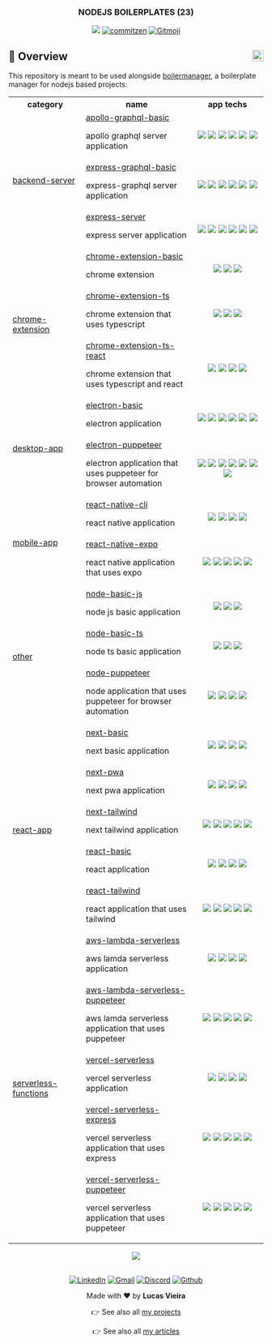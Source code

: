<a name="TOC"></a>

<H3 align="center">
<!-- <DYNFIELD:boilerplates_count> -->
  NODEJS BOILERPLATES (23)
<!-- </DYNFIELD:boilerplates_count> -->
</H1>

<div align="center">
  <a href=""><img src="https://img.shields.io/badge/made%20with-node-1f425f?logo=node.js&.svg" /></a>
  <a href="https://github.com/commitizen/cz-cli"><img src="https://img.shields.io/badge/commitizen-friendly-brightgreen.svg?style=flat-square" alt="commitzen" /></a>
  <a href="https://gitmoji.dev"><img src="https://img.shields.io/badge/gitmoji-%20😜%20😍-FFDD67.svg?style=flat-square" alt="Gitmoji" /></a>
</div>

## :trumpet: Overview<a href="#TOC"><img align="right" src="./.github/images/up_arrow.png" width="22"></a>

This repository is meant to be used alongside [boilermanager](https://github.com/lucasvtiradentes/boilermanager), a boilerplate manager for nodejs based projects:

<div align="center">
<!-- <DYNFIELD:boilerplates> -->
  <table>
    <tr>
      <th width="165">category</th>
      <th width="300">name</th>
      <th width="200">app techs</th>
    </tr>
    <tr>
      <td rowspan="3">
        <a href="./boilerplates/backend-server">backend-server</a>
      </td>
      <td>
        <a href="./boilerplates/backend-server/apollo-graphql-basic">apollo-graphql-basic</a><br/><p>apollo graphql server application</p>
      </td>
      <td align="center">
        <a href="https://graphql.org/"><img src="https://img.shields.io/badge/graphql-F6009C?logo=graphql&logoColor=white"></a>
        <a href="https://nodejs.org/"><img src="https://img.shields.io/badge/node.js-339933?logo=nodedotjs&logoColor=white"></a>
        <a href="https://typescriptlang.org/"><img src="https://img.shields.io/badge/typescript-%23007ACC.svg?logo=typescript&logoColor=white"></a>
        <a href="https://expressjs.com/"><img src="https://img.shields.io/badge/express.js-%23404d59.svg?logo=express&logoColor=%2361DAFB"></a>
        <a href="https://jestjs.io/"><img src="https://img.shields.io/badge/jest-black?logo=jest&logoColor=white"></a>
        <a href="https://github.com/motdotla/dotenv"><img src="https://img.shields.io/badge/dotenv-gray?logo=dotenv&logoColor=white"></a>
      </td>
    </tr>
    <tr>
  <!--     <td>
        <a href="./boilerplates/backend-server">backend-server</a>
      </td> -->
      <td>
        <a href="./boilerplates/backend-server/express-graphql-basic">express-graphql-basic</a><br/><p>express-graphql server application</p>
      </td>
      <td align="center">
        <a href="https://graphql.org/"><img src="https://img.shields.io/badge/graphql-F6009C?logo=graphql&logoColor=white"></a>
        <a href="https://nodejs.org/"><img src="https://img.shields.io/badge/node.js-339933?logo=nodedotjs&logoColor=white"></a>
        <a href="https://typescriptlang.org/"><img src="https://img.shields.io/badge/typescript-%23007ACC.svg?logo=typescript&logoColor=white"></a>
        <a href="https://expressjs.com/"><img src="https://img.shields.io/badge/express.js-%23404d59.svg?logo=express&logoColor=%2361DAFB"></a>
        <a href="https://jestjs.io/"><img src="https://img.shields.io/badge/jest-black?logo=jest&logoColor=white"></a>
        <a href="https://github.com/motdotla/dotenv"><img src="https://img.shields.io/badge/dotenv-gray?logo=dotenv&logoColor=white"></a>
      </td>
    </tr>
    <tr>
  <!--     <td>
        <a href="./boilerplates/backend-server">backend-server</a>
      </td> -->
      <td>
        <a href="./boilerplates/backend-server/express-server">express-server</a><br/><p>express server application</p>
      </td>
      <td align="center">
        <a href="https://nodejs.org/"><img src="https://img.shields.io/badge/node.js-339933?logo=nodedotjs&logoColor=white"></a>
        <a href="https://typescriptlang.org/"><img src="https://img.shields.io/badge/typescript-%23007ACC.svg?logo=typescript&logoColor=white"></a>
        <a href="https://expressjs.com/"><img src="https://img.shields.io/badge/express.js-%23404d59.svg?logo=express&logoColor=%2361DAFB"></a>
        <a href="https://jestjs.io/"><img src="https://img.shields.io/badge/jest-black?logo=jest&logoColor=white"></a>
        <a href="https://github.com/ladjs/supertest/"><img src="https://img.shields.io/badge/supertest-yellow?logo=supertest&logoColor=white"></a>
        <a href="https://github.com/motdotla/dotenv"><img src="https://img.shields.io/badge/dotenv-gray?logo=dotenv&logoColor=white"></a>
      </td>
    </tr>
    <tr>
      <td rowspan="3">
        <a href="./boilerplates/chrome-extension">chrome-extension</a>
      </td>
      <td>
        <a href="./boilerplates/chrome-extension/chrome-extension-basic">chrome-extension-basic</a><br/><p>chrome extension</p>
      </td>
      <td align="center">
        <a href="https://developer.mozilla.org/pt-BR/docs/Web/JavaScript/"><img src="https://img.shields.io/badge/javascript-%23323330.svg?logo=javascript&logoColor=%23F7DF1E"></a>
        <a href="https://developer.mozilla.org/pt-BR/docs/Web/HTML"><img src="https://img.shields.io/badge/html-%23E34F26.svg?logo=html5&logoColor=white"></a>
        <a href="https://developer.mozilla.org/pt-BR/docs/Web/CSS"><img src="https://img.shields.io/badge/css-%231572B6.svg?logo=css3&logoColor=white"></a>
      </td>
    </tr>
    <tr>
  <!--     <td>
        <a href="./boilerplates/chrome-extension">chrome-extension</a>
      </td> -->
      <td>
        <a href="./boilerplates/chrome-extension/chrome-extension-ts">chrome-extension-ts</a><br/><p>chrome extension that uses typescript</p>
      </td>
      <td align="center">
        <a href="https://typescriptlang.org/"><img src="https://img.shields.io/badge/typescript-%23007ACC.svg?logo=typescript&logoColor=white"></a>
        <a href="https://developer.mozilla.org/pt-BR/docs/Web/HTML"><img src="https://img.shields.io/badge/html-%23E34F26.svg?logo=html5&logoColor=white"></a>
        <a href="https://developer.mozilla.org/pt-BR/docs/Web/CSS"><img src="https://img.shields.io/badge/css-%231572B6.svg?logo=css3&logoColor=white"></a>
      </td>
    </tr>
    <tr>
  <!--     <td>
        <a href="./boilerplates/chrome-extension">chrome-extension</a>
      </td> -->
      <td>
        <a href="./boilerplates/chrome-extension/chrome-extension-ts-react">chrome-extension-ts-react</a><br/><p>chrome extension that uses typescript and react</p>
      </td>
      <td align="center">
        <a href="https://typescriptlang.org/"><img src="https://img.shields.io/badge/typescript-%23007ACC.svg?logo=typescript&logoColor=white"></a>
        <a href="https://reactjs.org/"><img src="https://img.shields.io/badge/react-%2320232a.svg?logo=react&logoColor=%2361DAFB"></a>
        <a href="https://developer.mozilla.org/pt-BR/docs/Web/HTML"><img src="https://img.shields.io/badge/html-%23E34F26.svg?logo=html5&logoColor=white"></a>
        <a href="https://developer.mozilla.org/pt-BR/docs/Web/CSS"><img src="https://img.shields.io/badge/css-%231572B6.svg?logo=css3&logoColor=white"></a>
      </td>
    </tr>
    <tr>
      <td rowspan="2">
        <a href="./boilerplates/desktop-app">desktop-app</a>
      </td>
      <td>
        <a href="./boilerplates/desktop-app/electron-basic">electron-basic</a><br/><p>electron application</p>
      </td>
      <td align="center">
        <a href="https://nodejs.org/"><img src="https://img.shields.io/badge/node.js-339933?logo=nodedotjs&logoColor=white"></a>
        <a href="https://typescriptlang.org/"><img src="https://img.shields.io/badge/typescript-%23007ACC.svg?logo=typescript&logoColor=white"></a>
        <a href="https://www.electronjs.org/"><img src="https://img.shields.io/badge/electron-%2320232a.svg?logo=electron&logoColor=%2361DAFB"></a>
        <a href="https://developer.mozilla.org/pt-BR/docs/Web/HTML"><img src="https://img.shields.io/badge/html-%23E34F26.svg?logo=html5&logoColor=white"></a>
        <a href="https://developer.mozilla.org/pt-BR/docs/Web/CSS"><img src="https://img.shields.io/badge/css-%231572B6.svg?logo=css3&logoColor=white"></a>
        <a href="https://jestjs.io/"><img src="https://img.shields.io/badge/jest-black?logo=jest&logoColor=white"></a>
      </td>
    </tr>
    <tr>
  <!--     <td>
        <a href="./boilerplates/desktop-app">desktop-app</a>
      </td> -->
      <td>
        <a href="./boilerplates/desktop-app/electron-puppeteer">electron-puppeteer</a><br/><p>electron application that uses puppeteer for browser automation</p>
      </td>
      <td align="center">
        <a href="https://nodejs.org/"><img src="https://img.shields.io/badge/node.js-339933?logo=nodedotjs&logoColor=white"></a>
        <a href="https://typescriptlang.org/"><img src="https://img.shields.io/badge/typescript-%23007ACC.svg?logo=typescript&logoColor=white"></a>
        <a href="https://www.electronjs.org/"><img src="https://img.shields.io/badge/electron-%2320232a.svg?logo=electron&logoColor=%2361DAFB"></a>
        <a href="https://developer.mozilla.org/pt-BR/docs/Web/HTML"><img src="https://img.shields.io/badge/html-%23E34F26.svg?logo=html5&logoColor=white"></a>
        <a href="https://developer.mozilla.org/pt-BR/docs/Web/CSS"><img src="https://img.shields.io/badge/css-%231572B6.svg?logo=css3&logoColor=white"></a>
        <a href="https://github.com/puppeteer/puppeteer"><img src="https://img.shields.io/badge/🤖%20puppeteer-orange?&logoColor=white"></a>
        <a href="https://jestjs.io/"><img src="https://img.shields.io/badge/jest-black?logo=jest&logoColor=white"></a>
      </td>
    </tr>
    <tr>
      <td rowspan="2">
        <a href="./boilerplates/mobile-app">mobile-app</a>
      </td>
      <td>
        <a href="./boilerplates/mobile-app/react-native-cli">react-native-cli</a><br/><p>react native application</p>
      </td>
      <td align="center">
        <a href="https://nodejs.org/"><img src="https://img.shields.io/badge/node.js-339933?logo=nodedotjs&logoColor=white"></a>
        <a href="https://typescriptlang.org/"><img src="https://img.shields.io/badge/typescript-%23007ACC.svg?logo=typescript&logoColor=white"></a>
        <a href="https://reactnative.dev/"><img src="https://img.shields.io/badge/react_native-%2320232a.svg?logo=react&logoColor=%2361DAFB"></a>
        <a href="https://jestjs.io/"><img src="https://img.shields.io/badge/jest-black?logo=jest&logoColor=white"></a>
      </td>
    </tr>
    <tr>
  <!--     <td>
        <a href="./boilerplates/mobile-app">mobile-app</a>
      </td> -->
      <td>
        <a href="./boilerplates/mobile-app/react-native-expo">react-native-expo</a><br/><p>react native application that uses expo</p>
      </td>
      <td align="center">
        <a href="https://nodejs.org/"><img src="https://img.shields.io/badge/node.js-339933?logo=nodedotjs&logoColor=white"></a>
        <a href="https://typescriptlang.org/"><img src="https://img.shields.io/badge/typescript-%23007ACC.svg?logo=typescript&logoColor=white"></a>
        <a href="https://reactnative.dev/"><img src="https://img.shields.io/badge/react_native-%2320232a.svg?logo=react&logoColor=%2361DAFB"></a>
        <a href="https://expo.dev/"><img src="https://img.shields.io/badge/expo-%2320232a.svg?logo=expo&logoColor=%2361DAFB"></a>
        <a href="https://jestjs.io/"><img src="https://img.shields.io/badge/jest-black?logo=jest&logoColor=white"></a>
      </td>
    </tr>
    <tr>
      <td rowspan="3">
        <a href="./boilerplates/other">other</a>
      </td>
      <td>
        <a href="./boilerplates/other/node-basic-js">node-basic-js</a><br/><p>node js basic application</p>
      </td>
      <td align="center">
        <a href="https://nodejs.org/"><img src="https://img.shields.io/badge/node.js-339933?logo=nodedotjs&logoColor=white"></a>
        <a href="https://developer.mozilla.org/pt-BR/docs/Web/JavaScript/"><img src="https://img.shields.io/badge/javascript-%23323330.svg?logo=javascript&logoColor=%23F7DF1E"></a>
        <a href="https://jestjs.io/"><img src="https://img.shields.io/badge/jest-black?logo=jest&logoColor=white"></a>
      </td>
    </tr>
    <tr>
  <!--     <td>
        <a href="./boilerplates/other">other</a>
      </td> -->
      <td>
        <a href="./boilerplates/other/node-basic-ts">node-basic-ts</a><br/><p>node ts basic application</p>
      </td>
      <td align="center">
        <a href="https://nodejs.org/"><img src="https://img.shields.io/badge/node.js-339933?logo=nodedotjs&logoColor=white"></a>
        <a href="https://typescriptlang.org/"><img src="https://img.shields.io/badge/typescript-%23007ACC.svg?logo=typescript&logoColor=white"></a>
        <a href="https://jestjs.io/"><img src="https://img.shields.io/badge/jest-black?logo=jest&logoColor=white"></a>
      </td>
    </tr>
    <tr>
  <!--     <td>
        <a href="./boilerplates/other">other</a>
      </td> -->
      <td>
        <a href="./boilerplates/other/node-puppeteer">node-puppeteer</a><br/><p>node application that uses puppeteer for browser automation</p>
      </td>
      <td align="center">
        <a href="https://nodejs.org/"><img src="https://img.shields.io/badge/node.js-339933?logo=nodedotjs&logoColor=white"></a>
        <a href="https://typescriptlang.org/"><img src="https://img.shields.io/badge/typescript-%23007ACC.svg?logo=typescript&logoColor=white"></a>
        <a href="https://github.com/puppeteer/puppeteer"><img src="https://img.shields.io/badge/🤖%20puppeteer-orange?&logoColor=white"></a>
        <a href="https://jestjs.io/"><img src="https://img.shields.io/badge/jest-black?logo=jest&logoColor=white"></a>
      </td>
    </tr>
    <tr>
      <td rowspan="5">
        <a href="./boilerplates/react-app">react-app</a>
      </td>
      <td>
        <a href="./boilerplates/react-app/next-basic">next-basic</a><br/><p>next basic application</p>
      </td>
      <td align="center">
        <a href="https://nodejs.org/"><img src="https://img.shields.io/badge/node.js-339933?logo=nodedotjs&logoColor=white"></a>
        <a href="https://typescriptlang.org/"><img src="https://img.shields.io/badge/typescript-%23007ACC.svg?logo=typescript&logoColor=white"></a>
        <a href="https://nextjs.org/"><img src="https://img.shields.io/badge/Next-000000?logo=next.js&logoColor=white"></a>
        <a href="https://jestjs.io/"><img src="https://img.shields.io/badge/jest-black?logo=jest&logoColor=white"></a>
      </td>
    </tr>
    <tr>
  <!--     <td>
        <a href="./boilerplates/react-app">react-app</a>
      </td> -->
      <td>
        <a href="./boilerplates/react-app/next-pwa">next-pwa</a><br/><p>next pwa application</p>
      </td>
      <td align="center">
        <a href="https://nodejs.org/"><img src="https://img.shields.io/badge/node.js-339933?logo=nodedotjs&logoColor=white"></a>
        <a href="https://typescriptlang.org/"><img src="https://img.shields.io/badge/typescript-%23007ACC.svg?logo=typescript&logoColor=white"></a>
        <a href="https://nextjs.org/"><img src="https://img.shields.io/badge/Next-000000?logo=next.js&logoColor=white"></a>
        <a href="https://jestjs.io/"><img src="https://img.shields.io/badge/jest-black?logo=jest&logoColor=white"></a>
      </td>
    </tr>
    <tr>
  <!--     <td>
        <a href="./boilerplates/react-app">react-app</a>
      </td> -->
      <td>
        <a href="./boilerplates/react-app/next-tailwind">next-tailwind</a><br/><p>next tailwind application</p>
      </td>
      <td align="center">
        <a href="https://nodejs.org/"><img src="https://img.shields.io/badge/node.js-339933?logo=nodedotjs&logoColor=white"></a>
        <a href="https://typescriptlang.org/"><img src="https://img.shields.io/badge/typescript-%23007ACC.svg?logo=typescript&logoColor=white"></a>
        <a href="https://nextjs.org/"><img src="https://img.shields.io/badge/Next-000000?logo=next.js&logoColor=white"></a>
        <a href="https://jestjs.io/"><img src="https://img.shields.io/badge/jest-black?logo=jest&logoColor=white"></a>
        <a href="https://tailwindcss.com/"><img src="https://img.shields.io/badge/tailwind-1e3a8a?logo=tailwindcss&logoColor=white"></a>
      </td>
    </tr>
    <tr>
  <!--     <td>
        <a href="./boilerplates/react-app">react-app</a>
      </td> -->
      <td>
        <a href="./boilerplates/react-app/react-basic">react-basic</a><br/><p>react application</p>
      </td>
      <td align="center">
        <a href="https://nodejs.org/"><img src="https://img.shields.io/badge/node.js-339933?logo=nodedotjs&logoColor=white"></a>
        <a href="https://typescriptlang.org/"><img src="https://img.shields.io/badge/typescript-%23007ACC.svg?logo=typescript&logoColor=white"></a>
        <a href="https://reactjs.org/"><img src="https://img.shields.io/badge/react-%2320232a.svg?logo=react&logoColor=%2361DAFB"></a>
        <a href="https://jestjs.io/"><img src="https://img.shields.io/badge/jest-black?logo=jest&logoColor=white"></a>
      </td>
    </tr>
    <tr>
  <!--     <td>
        <a href="./boilerplates/react-app">react-app</a>
      </td> -->
      <td>
        <a href="./boilerplates/react-app/react-tailwind">react-tailwind</a><br/><p>react application that uses tailwind</p>
      </td>
      <td align="center">
        <a href="https://nodejs.org/"><img src="https://img.shields.io/badge/node.js-339933?logo=nodedotjs&logoColor=white"></a>
        <a href="https://typescriptlang.org/"><img src="https://img.shields.io/badge/typescript-%23007ACC.svg?logo=typescript&logoColor=white"></a>
        <a href="https://reactjs.org/"><img src="https://img.shields.io/badge/react-%2320232a.svg?logo=react&logoColor=%2361DAFB"></a>
        <a href="https://tailwindcss.com/"><img src="https://img.shields.io/badge/tailwind-1e3a8a?logo=tailwindcss&logoColor=white"></a>
        <a href="https://jestjs.io/"><img src="https://img.shields.io/badge/jest-black?logo=jest&logoColor=white"></a>
      </td>
    </tr>
    <tr>
      <td rowspan="5">
        <a href="./boilerplates/serverless-functions">serverless-functions</a>
      </td>
      <td>
        <a href="./boilerplates/serverless-functions/aws-lambda-serverless">aws-lambda-serverless</a><br/><p>aws lamda serverless application</p>
      </td>
      <td align="center">
        <a href="https://nodejs.org/"><img src="https://img.shields.io/badge/node.js-339933?logo=nodedotjs&logoColor=white"></a>
        <a href="https://typescriptlang.org/"><img src="https://img.shields.io/badge/typescript-%23007ACC.svg?logo=typescript&logoColor=white"></a>
        <a href="https://aws.com/"><img src="https://img.shields.io/badge/aws-yellow?logo=amazonaws&logoColor=white"></a>
        <a href="https://serverless.com/"><img src="https://img.shields.io/badge/serverless-red?logo=serverless&logoColor=white"></a>
      </td>
    </tr>
    <tr>
  <!--     <td>
        <a href="./boilerplates/serverless-functions">serverless-functions</a>
      </td> -->
      <td>
        <a href="./boilerplates/serverless-functions/aws-lambda-serverless-puppeteer">aws-lambda-serverless-puppeteer</a><br/><p>aws lamda serverless application that uses puppeteer</p>
      </td>
      <td align="center">
        <a href="https://nodejs.org/"><img src="https://img.shields.io/badge/node.js-339933?logo=nodedotjs&logoColor=white"></a>
        <a href="https://typescriptlang.org/"><img src="https://img.shields.io/badge/typescript-%23007ACC.svg?logo=typescript&logoColor=white"></a>
        <a href="https://aws.com/"><img src="https://img.shields.io/badge/aws-yellow?logo=amazonaws&logoColor=white"></a>
        <a href="https://serverless.com/"><img src="https://img.shields.io/badge/serverless-red?logo=serverless&logoColor=white"></a>
        <a href="https://github.com/puppeteer/puppeteer"><img src="https://img.shields.io/badge/🤖%20puppeteer-orange?&logoColor=white"></a>
      </td>
    </tr>
    <tr>
  <!--     <td>
        <a href="./boilerplates/serverless-functions">serverless-functions</a>
      </td> -->
      <td>
        <a href="./boilerplates/serverless-functions/vercel-serverless">vercel-serverless</a><br/><p>vercel serverless application</p>
      </td>
      <td align="center">
        <a href="https://nodejs.org/"><img src="https://img.shields.io/badge/node.js-339933?logo=nodedotjs&logoColor=white"></a>
        <a href="https://typescriptlang.org/"><img src="https://img.shields.io/badge/typescript-%23007ACC.svg?logo=typescript&logoColor=white"></a>
        <a href="https://vercel.com/"><img src="https://img.shields.io/badge/vercel-black?logo=vercel&logoColor=white"></a>
        <a href="https://serverless.com/"><img src="https://img.shields.io/badge/serverless-red?logo=serverless&logoColor=white"></a>
      </td>
    </tr>
    <tr>
  <!--     <td>
        <a href="./boilerplates/serverless-functions">serverless-functions</a>
      </td> -->
      <td>
        <a href="./boilerplates/serverless-functions/vercel-serverless-express">vercel-serverless-express</a><br/><p>vercel serverless application that uses express</p>
      </td>
      <td align="center">
        <a href="https://nodejs.org/"><img src="https://img.shields.io/badge/node.js-339933?logo=nodedotjs&logoColor=white"></a>
        <a href="https://typescriptlang.org/"><img src="https://img.shields.io/badge/typescript-%23007ACC.svg?logo=typescript&logoColor=white"></a>
        <a href="https://vercel.com/"><img src="https://img.shields.io/badge/vercel-black?logo=vercel&logoColor=white"></a>
        <a href="https://serverless.com/"><img src="https://img.shields.io/badge/serverless-red?logo=serverless&logoColor=white"></a>
        <a href="https://expressjs.com/"><img src="https://img.shields.io/badge/express.js-%23404d59.svg?logo=express&logoColor=%2361DAFB"></a>
      </td>
    </tr>
    <tr>
  <!--     <td>
        <a href="./boilerplates/serverless-functions">serverless-functions</a>
      </td> -->
      <td>
        <a href="./boilerplates/serverless-functions/vercel-serverless-puppeteer">vercel-serverless-puppeteer</a><br/><p>vercel serverless application that uses puppeteer</p>
      </td>
      <td align="center">
        <a href="https://nodejs.org/"><img src="https://img.shields.io/badge/node.js-339933?logo=nodedotjs&logoColor=white"></a>
        <a href="https://typescriptlang.org/"><img src="https://img.shields.io/badge/typescript-%23007ACC.svg?logo=typescript&logoColor=white"></a>
        <a href="https://vercel.com/"><img src="https://img.shields.io/badge/vercel-black?logo=vercel&logoColor=white"></a>
        <a href="https://serverless.com/"><img src="https://img.shields.io/badge/serverless-red?logo=serverless&logoColor=white"></a>
        <a href="https://github.com/puppeteer/puppeteer"><img src="https://img.shields.io/badge/🤖%20puppeteer-orange?&logoColor=white"></a>
      </td>
    </tr>
  </table>
<!-- </DYNFIELD:boilerplates> -->
</div>

<div align="center"><a href="#"><img src="./.github/images/divider.png" /></a></div>

<br/>

<div align="center">
  <p>
    <a target="_blank" href="https://www.linkedin.com/in/lucasvtiradentes/"><img src="https://img.shields.io/badge/-linkedin-blue?logo=Linkedin&logoColor=white" alt="LinkedIn"></a>
    <a target="_blank" href="mailto:lucasvtiradentes@gmail.com"><img src="https://img.shields.io/badge/gmail-red?logo=gmail&logoColor=white" alt="Gmail"></a>
    <a target="_blank" href="https://discord.com/users/262326726892191744"><img src="https://img.shields.io/badge/discord-5865F2?logo=discord&logoColor=white" alt="Discord"></a>
    <a target="_blank" href="https://github.com/lucasvtiradentes/"><img src="https://img.shields.io/badge/github-gray?logo=github&logoColor=white" alt="Github"></a>
  </p>
  <p>Made with ❤️ by <b>Lucas Vieira</b></p>
  <p>👉 See also all <a href="https://github.com/lucasvtiradentes/lucasvtiradentes/blob/master/portfolio/PROJECTS.md#TOC">my projects</a></p>
  <p>👉 See also all <a href="https://github.com/lucasvtiradentes/my-tutorials/blob/master/README.md#TOC">my articles</a></p>
</div>
